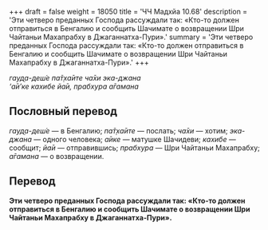 +++
draft = false
weight = 18050
title = 'ЧЧ Мадхйа 10.68'
description = 'Эти четверо преданных Господа рассуждали так: «Кто-то должен отправиться в Бенгалию и сообщить Шачимате о возвращении Шри Чайтаньи Махапрабху в Джаганнатха-Пури».'
summary = 'Эти четверо преданных Господа рассуждали так: «Кто-то должен отправиться в Бенгалию и сообщить Шачимате о возвращении Шри Чайтаньи Махапрабху в Джаганнатха-Пури».'
+++

_гауд̣а-деш́е па̄т̣ха̄ите ча̄хи эка-джана  
‘а̄и’ке кахибе йа̄и, прабхура а̄гамана_

## Пословный перевод

_гауд̣а_\-_деш́е_ — в Бенгалию; _па̄т̣ха̄ите_ — послать; _ча̄хи_ — хотим; _эка_\-_джана_ — одного человека; _а̄ике_ — матушке Шачидеви; _кахибе_ — сообщит; _йа̄и_ — отправившись; _прабхура_ — Шри Чайтаньи Махапрабху; _а̄гамана_ — о возвращении.

## Перевод

**Эти четверо преданных Господа рассуждали так: «Кто-то должен отправиться в Бенгалию и сообщить Шачимате о возвращении Шри Чайтаньи Махапрабху в Джаганнатха-Пури».**
